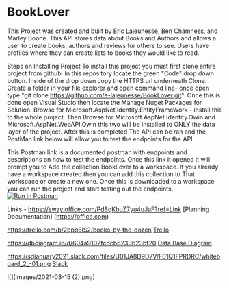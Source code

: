 # BookLover
This Project was created and built by Eric Lajeunesse, Ben Chamness, and Marley Boone. This API stores data about Books and Authors and allows a user to create books, authors and reviews for others to see. Users have profiles where they can create lists to books they would like to read.

Steps on Installing Project
To install this project you must first clone entire project from github. In this repository locate the green "Code" drop down button. Inside of the drop down copy the HTTPS url underneath Clone. Create a folder in your file explorer and open command line- once open type "git clone https://github.com/e-lajeunesse/BookLover.git". Once this is done open Visual Studio then locate the Manage Nuget Packages for Solution. Browse for Microsoft.AspNet.Identity.EntityFrameWork - install this to the whole project. Then Browse for Microsoft.AspNet.Identity.Owin and Microsoft.AspNet.WebAPI.Owin this two will be installed to ONLY the data layer of the project. After this is completed The API can be ran and the PostMan link below will allow you to test the endpoints for the API.

This Postman link is a documented postman with endpoints and descriptions on how to test the endpoints. Once this link it opened it will prompt you to Add the collection BookLover to a workspace. If you already have a workspace created then you can add this collection to That workspace or create a new one. Once this is downloaded to a workspace you can run the project and start testing out the endpoints.
[![Run in Postman](https://run.pstmn.io/button.svg)](https://god.postman.co/run-collection/b2cb68fadd00a577a1ac)


Links -
https://sway.office.com/Pd8qKbuZ7yu4uJaF?ref=Link
[Planning Documentation] (https://office.com)

https://trello.com/b/2bpq8lS2/books-by-the-dozen
[Trello](https://trello.com)

https://dbdiagram.io/d/604a9102fcdcb6230b23bf20
[Data Base Diagram](https://dbdiagram.com)

https://sdjanuary2021.slack.com/files/U01JA8D9D7V/F01Q1FPRDRC/whiteboard_2_-01.png
[Slack](https://slack.com)

![](images/2021-03-15 (2).png)

